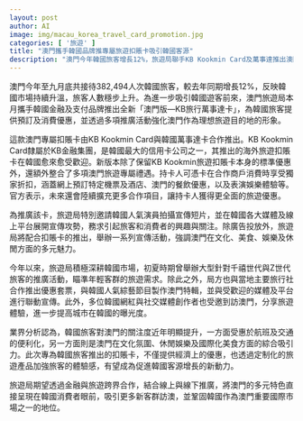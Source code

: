 ```yaml
---
layout: post
author: AI
image: img/macau_korea_travel_card_promotion.jpg
categories: [ '旅遊' ]
title: "澳門攜手韓國品牌推專屬旅遊扣賬卡吸引韓國客源"  
description: "澳門今年韓國旅客增長12%，旅遊局聯手KB Kookmin Card及萬事達推出澳門版扣賬卡，提供機票、酒店、餐飲及娛樂優惠，並透過韓流明星宣傳及各類活動強化澳門多元魅力，推動韓國市場持續升溫。"  "
---
```

澳門今年至九月底共接待382,494人次韓國旅客，較去年同期增長12%，反映韓國市場持續升溫，旅客人數穩步上升。為進一步吸引韓國遊客前來，澳門旅遊局本月攜手韓國金融及支付品牌推出全新「澳門版—KB旅行萬事達卡」，為韓國旅客提供預訂及消費優惠，並透過多項推廣活動強化澳門作為理想旅遊目的地的形象。  

這款澳門專屬扣賬卡由KB Kookmin Card與韓國萬事達卡合作推出。KB Kookmin Card隸屬於KB金融集團，是韓國最大的信用卡公司之一，其推出的海外旅遊扣賬卡在韓國愈來愈受歡迎。新版本除了保留KB Kookmin旅遊扣賬卡本身的標準優惠外，還額外整合了多項澳門旅遊專屬禮遇。持卡人可憑卡在合作商戶消費時享受獨家折扣，涵蓋網上預訂特定機票及酒店、澳門的餐飲優惠，以及表演娛樂體驗等。官方表示，未來還會陸續擴充更多合作項目，讓持卡人獲得更全面的旅遊優惠。  

為推廣該卡，旅遊局特別邀請韓國人氣演員拍攝宣傳短片，並在韓國各大媒體及線上平台展開宣傳攻勢，務求引起旅客和消費者的興趣與關注。除廣告投放外，旅遊局將配合扣賬卡的推出，舉辦一系列宣傳活動，強調澳門在文化、美食、娛樂及休閒方面的多元魅力。  

今年以來，旅遊局積極深耕韓國市場，初夏時期曾舉辦大型針對千禧世代與Z世代旅客的推廣活動，瞄準年輕客群的旅遊需求。除此之外，局方也與當地主要旅行社合作推出優惠套票，與韓國人氣綜藝節目製作澳門特輯，並與受歡迎的媒體及平台進行聯動宣傳。此外，多位韓國網紅與社交媒體創作者也受邀到訪澳門，分享旅遊體驗，進一步提高城市在韓國的曝光度。  

業界分析認為，韓國旅客對澳門的關注度近年明顯提升，一方面受惠於航班及交通的便利化，另一方面則是澳門在文化氛圍、休閒娛樂及國際化美食方面的綜合吸引力。此次專為韓國旅客推出的扣賬卡，不僅提供經濟上的優惠，也透過定制化的旅遊產品加強旅客的體驗感，有望成為促進韓國客源增長的新動力。  

旅遊局期望透過金融與旅遊跨界合作，結合線上與線下推廣，將澳門的多元特色直接呈現在韓國消費者眼前，吸引更多新客群訪澳，並鞏固韓國作為澳門重要國際市場之一的地位。
